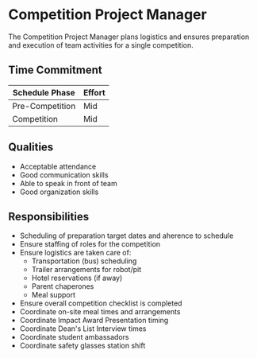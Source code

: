 # Competition Project Manager

The Competition Project Manager plans logistics and ensures preparation and execution of team activities for a single competition.

## Time Commitment

| Schedule Phase     | Effort   |
|--------------------|----------|
| Pre-Competition    | Mid      |
| Competition        | Mid      |

## Qualities
 - Acceptable attendance
 - Good communication skills
 - Able to speak in front of team
 - Good organization skills

## Responsibilities
 - Scheduling of preparation target dates and aherence to schedule
 - Ensure staffing of roles for the competition
 - Ensure logistics are taken care of:
   - Transportation (bus) scheduling
   - Trailer arrangements for robot/pit
   - Hotel reservations (if away)
   - Parent chaperones
   - Meal support
 - Ensure overall competition checklist is completed
 - Coordinate on-site meal times and arrangements
 - Coordinate Impact Award Presentation timing
 - Coordinate Dean's List Interview times
 - Coordinate student ambassadors
 - Coordinate safety glasses station shift
